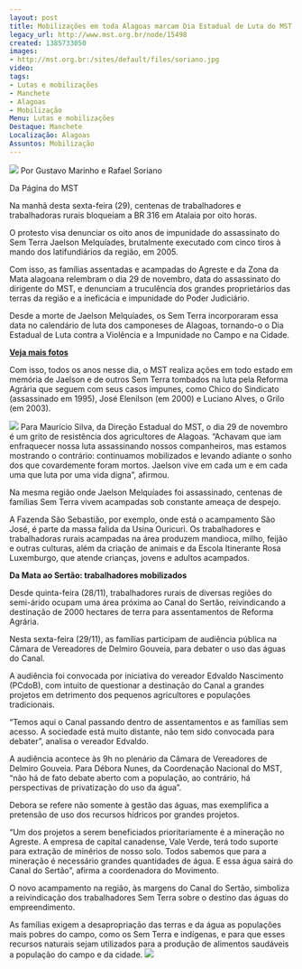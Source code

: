 ```yaml
---
layout: post
title: Mobilizações em toda Alagoas marcam Dia Estadual de Luta do MST
legacy_url: http://www.mst.org.br/node/15498
created: 1385733050
images:
- http://mst.org.br:/sites/default/files/soriano.jpg
video: 
tags:
- Lutas e mobilizações
- Manchete
- Alagoas
- Mobilização
Menu: Lutas e mobilizações
Destaque: Manchete
Localização: Alagoas
Assuntos: Mobilização
---
```



![](/sites/default/files/soriano.jpg)
Por Gustavo Marinho e Rafael Soriano

Da Página do MST

Na manhã desta sexta-feira (29), centenas de trabalhadores e trabalhadoras rurais bloqueiam a BR 316 em Atalaia por oito horas.


O protesto visa denunciar os oito anos de impunidade do assassinato do Sem Terra Jaelson Melquíades, brutalmente executado com cinco tiros à mando dos latifundiários da região, em 2005. 


Com isso, as famílias assentadas e acampadas do Agreste e da Zona da Mata alagoana relembram o dia 29 de novembro, data do assassinato do dirigente do MST, e denunciam a truculência dos grandes proprietários das terras da região e a ineficácia e impunidade do Poder Judiciário.


Desde a morte de Jaelson Melquíades, os Sem Terra incorporaram essa data no calendário de luta dos camponeses de Alagoas, tornando-o o Dia Estadual de Luta contra a Violência e a Impunidade no Campo e na Cidade.

**[Veja mais fotos](http://www.flickr.com/photos/mst_alagoas/sets/72157638165067453/)**


Com isso, todos os anos nesse dia, o MST realiza ações em todo estado em memória de Jaelson e de outros Sem Terra tombados na luta pela Reforma Agrária que seguem com seus casos impunes, como Chico do Sindicato (assassinado em 1995), José Elenilson (em 2000) e Luciano Alves, o Grilo (em 2003).

![](/sites/default/files/soriano_2.jpg)
Para Maurício Silva, da Direção Estadual do MST, o dia 29 de novembro é um grito de resistência dos agricultores de Alagoas. “Achavam que iam enfraquecer nossa luta assassinando nossos companheiros, mas estamos mostrando o contrário: continuamos mobilizados e levando adiante o sonho dos que covardemente foram mortos. Jaelson vive em cada um e em cada uma que luta por uma vida digna”, afirmou.


Na mesma região onde Jaelson Melquíades foi assassinado, centenas de famílias Sem Terra vivem acampadas sob constante ameaça de despejo. 


A Fazenda São Sebastião, por exemplo, onde está o acampamento São José, é parte da massa falida da Usina Ouricuri. Os trabalhadores e trabalhadoras rurais acampadas na área produzem mandioca, milho, feijão e outras culturas, além da criação de animais e da Escola Itinerante Rosa Luxemburgo, que atende crianças, jovens e adultos acampados.


**Da Mata ao Sertão: trabalhadores mobilizados**


Desde quinta-feira (28/11), trabalhadores rurais de diversas regiões do semi-árido ocupam uma área próxima ao Canal do Sertão, reivindicando a destinação de 2000 hectares de terra para assentamentos de Reforma Agrária. 


Nesta sexta-feira (29/11), as famílias participam de audiência pública na Câmara de Vereadores de Delmiro Gouveia, para debater o uso das águas do Canal.


A audiência foi convocada por iniciativa do vereador Edvaldo Nascimento (PCdoB), com intuito de questionar a destinação do Canal a grandes projetos em detrimento dos pequenos agricultores e populações tradicionais. 


“Temos aqui o Canal passando dentro de assentamentos e as famílias sem acesso. A sociedade está muito distante, não tem sido convocada para debater”, analisa o vereador Edvaldo.


A audiência acontece às 9h no plenário da Câmara de Vereadores de Delmiro Gouveia. Para Débora Nunes, da Coordenação Nacional do MST, “não há de fato debate aberto com a população, ao contrário, há perspectivas de privatização do uso da água”. 


Debora se refere não somente à gestão das águas, mas exemplifica a pretensão de uso dos recursos hídricos por grandes projetos.


“Um dos projetos a serem beneficiados prioritariamente é a mineração no Agreste. A empresa de capital canadense, Vale Verde, terá todo suporte para extração de minérios de nosso solo. Todos sabemos que para a mineração é necessário grandes quantidades de água. E essa água sairá do Canal do Sertão”, afirma a coordenadora do Movimento.


O novo acampamento na região, às margens do Canal do Sertão, simboliza a reivindicação dos trabalhadores Sem Terra sobre o destino das águas do empreendimento. 


As famílias exigem a desapropriação das terras e da água as populações mais pobres do campo, como os Sem Terra e indígenas, e para que esses recursos naturais sejam utilizados para a produção de alimentos saudáveis a população do campo e da cidade.
![](/sites/default/files/canal_AL.jpg)

